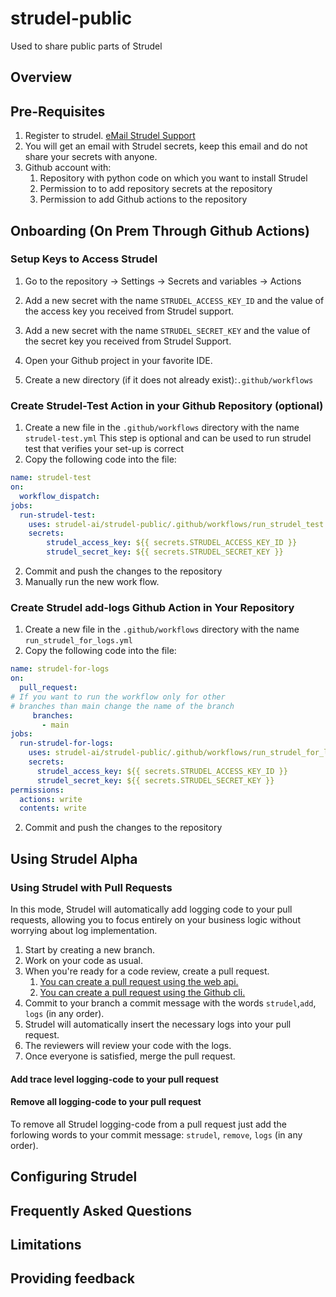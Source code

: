 # strudel-public
Used to share public parts of Strudel 
## Overview 

## Pre-Requisites
1. Register to strudel. <a href="mailto:support@strudel-ai.com?subject=Hello%20World&amp;body=put%20body%20">eMail Strudel Support</a>
3. You will get an email with Strudel secrets, keep this email and do not share your secrets with anyone.
4. Github account with: 
   1. Repository with python code on which you want to install Strudel 
   2. Permission to  to add repository secrets at the repository
   3. Permission to add Github actions  to the repository


## Onboarding  (On Prem Through Github Actions)
### Setup Keys to Access Strudel
1. Go to the repository &rarr; Settings &rarr; Secrets and variables  &rarr; Actions 
1. Add a new secret with the name `STRUDEL_ACCESS_KEY_ID` and the value 
   of the access key you received from Strudel support. 
1. Add a new secret with the name `STRUDEL_SECRET_KEY` and the value of the 
   secret key you received from Strudel Support. 

2. Open your Github project in your favorite IDE.
2. Create a new directory (if it does not already exist):`.github/workflows`

### Create Strudel-Test Action in your Github Repository (optional)

1. Create a new file in the `.github/workflows` directory with the name `strudel-test.yml`
This step is optional and can be used to run strudel test 
that verifies your set-up is correct 
2. Copy the following code into the file:
```yaml
name: strudel-test
on:
  workflow_dispatch:
jobs:
  run-strudel-test:
    uses: strudel-ai/strudel-public/.github/workflows/run_strudel_test.yml@v0.6.0
    secrets:
        strudel_access_key: ${{ secrets.STRUDEL_ACCESS_KEY_ID }}
        strudel_secret_key: ${{ secrets.STRUDEL_SECRET_KEY }}
```
2. Commit and push the changes to the repository
3. Manually run the new work flow. 

### Create Strudel add-logs Github Action in Your Repository
1. Create a new file in the `.github/workflows` directory with the name `run_strudel_for_logs.yml`
2. Copy the following code into the file:
```yaml
name: strudel-for-logs
on:
  pull_request:
# If you want to run the workflow only for other
# branches than main change the name of the branch
     branches:
       - main
jobs:
  run-strudel-for-logs:
    uses: strudel-ai/strudel-public/.github/workflows/run_strudel_for_logs.yml@v0.6.0
    secrets:
      strudel_access_key: ${{ secrets.STRUDEL_ACCESS_KEY_ID }}
      strudel_secret_key: ${{ secrets.STRUDEL_SECRET_KEY }}
permissions:
  actions: write
  contents: write
```
2. Commit and push the changes to the repository

## Using Strudel Alpha
### Using Strudel with Pull Requests
In this mode, Strudel will automatically add logging code to your pull requests, 
allowing you to focus entirely on your business logic without worrying about log implementation.

1. Start by creating a new branch.
2. Work on your code as usual.
3. When you're ready for a code review, create a pull request. 
   1. [You can create a pull request using the web api.](https://docs.github.com/en/pull-requests/collaborating-with-pull-requests/proposing-changes-to-your-work-with-pull-requests/creating-a-pull-request?tool=webui)
   2. [You can create a pull request using the Github cli.](https://external.ink?to=/docs.github.com/en/pull-requests/collaborating-with-pull-requests/proposing-changes-to-your-work-with-pull-requests/creating-a-pull-request?tool=cli#creating-the-pull-request)
3. Commit to your branch a commit message with the words `strudel`,`add`, `logs` (in any order).  
4. Strudel will automatically insert the necessary logs into your pull request.
4. The reviewers will review your code with the logs. 
5. Once everyone is satisfied, merge the pull request.
#### Add trace level logging-code to your pull request 
#### Remove all logging-code to your pull request
To remove all Strudel logging-code from a pull request just add the forlowing
words to your commit message: `strudel`, `remove`, `logs` (in any order).
## Configuring Strudel 
## Frequently Asked Questions
## Limitations 

## Providing feedback 
